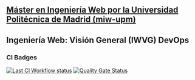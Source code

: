 ## [Máster en Ingeniería Web por la Universidad Politécnica de Madrid (miw-upm)](http://miw.etsisi.upm.es)
## Ingeniería Web: Visión General (IWVG) DevOps

### CI Badges
[![Last CI Workflow status](https://github.com/jdjuli/miw-iwvg-devops/actions/workflows/unitAndIntegrationTests.yml/badge.svg)](https://github.com/jdjuli/miw-iwvg-devops/actions/workflows/unitAndIntegrationTests.yml)
[![Quality Gate Status](https://sonarcloud.io/api/project_badges/measure?project=jdjuli_miw-iwvg-devops&metric=alert_status)](https://sonarcloud.io/summary/new_code?id=jdjuli_miw-iwvg-devops)